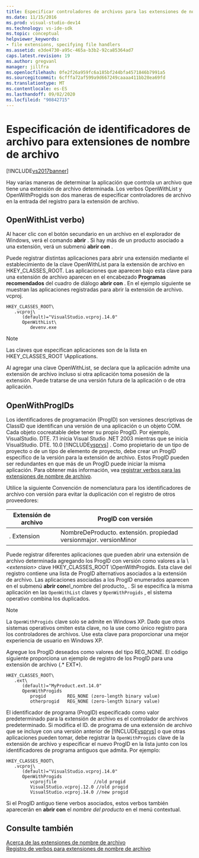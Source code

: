 ```yaml
---
title: Especificar controladores de archivos para las extensiones de nombre de archivo | Microsoft Docs
ms.date: 11/15/2016
ms.prod: visual-studio-dev14
ms.technology: vs-ide-sdk
ms.topic: conceptual
helpviewer_keywords:
- file extensions, specifying file handlers
ms.assetid: e3de4730-a95c-465a-b3b2-92ca85364ad7
caps.latest.revision: 19
ms.author: gregvanl
manager: jillfra
ms.openlocfilehash: 0fe2f26a959fc6a185bf244bfa4571846b7991a5
ms.sourcegitcommit: 6cfffa72af599a9d667249caaaa411bb28ea69fd
ms.translationtype: MT
ms.contentlocale: es-ES
ms.lasthandoff: 09/02/2020
ms.locfileid: "90842715"
---
```

# <a name="specifying-file-handlers-for-file-name-extensions"></a>Especificación de identificadores de archivo para extensiones de nombre de archivo
[!INCLUDE[vs2017banner](../includes/vs2017banner.md)]

Hay varias maneras de determinar la aplicación que controla un archivo que tiene una extensión de archivo determinada. Los verbos OpenWithList y OpenWithProgids son dos maneras de especificar controladores de archivo en la entrada del registro para la extensión de archivo.  
  
## <a name="openwithlist-verb"></a>OpenWithList verbo)  
 Al hacer clic con el botón secundario en un archivo en el explorador de Windows, verá el comando **abrir** . Si hay más de un producto asociado a una extensión, verá un submenú **abrir con** .  
  
 Puede registrar distintas aplicaciones para abrir una extensión mediante el establecimiento de la clave OpenWithList para la extensión de archivo en HKEY_CLASSES_ROOT. Las aplicaciones que aparecen bajo esta clave para una extensión de archivo aparecen en el encabezado **Programas recomendados** del cuadro de diálogo **abrir con** . En el ejemplo siguiente se muestran las aplicaciones registradas para abrir la extensión de archivo. vcproj.  
  
```  
HKEY_CLASSES_ROOT\  
   .vcproj\  
      (default)="VisualStudio.vcproj.14.0"  
      OpenWithList\  
         devenv.exe  
```  
  
> [!NOTE]
> Las claves que especifican aplicaciones son de la lista en HKEY_CLASSES_ROOT \Applications.  
  
 Al agregar una clave OpenWithList, se declara que la aplicación admite una extensión de archivo incluso si otra aplicación toma posesión de la extensión. Puede tratarse de una versión futura de la aplicación o de otra aplicación.  
  
## <a name="openwithprogids"></a>OpenWithProgIDs  
 Los identificadores de programación (ProgID) son versiones descriptivas de ClassID que identifican una versión de una aplicación o un objeto COM. Cada objeto cocreatable debe tener su propio ProgID. Por ejemplo, VisualStudio. DTE. 7.1 inicia Visual Studio .NET 2003 mientras que se inicia VisualStudio. DTE. 10.0 [!INCLUDE[vsprvs](../includes/vsprvs-md.md)] . Como propietario de un tipo de proyecto o de un tipo de elemento de proyecto, debe crear un ProgID específico de la versión para la extensión de archivo. Estos ProgID pueden ser redundantes en que más de un ProgID puede iniciar la misma aplicación. Para obtener más información, vea [registrar verbos para las extensiones de nombre de archivo](../extensibility/registering-verbs-for-file-name-extensions.md).  
  
 Utilice la siguiente Convención de nomenclatura para los identificadores de archivo con versión para evitar la duplicación con el registro de otros proveedores:  
  
|Extensión de archivo|ProgID con versión|  
|--------------------|----------------------|  
|. Extension|NombreDeProducto. extensión. propiedad versionmajor. versionMinor|  
  
 Puede registrar diferentes aplicaciones que pueden abrir una extensión de archivo determinada agregando los ProgID con versión como valores a la \\ *\<extension>* clave HKEY_CLASSES_ROOT \OpenWithProgids. Esta clave del registro contiene una lista de ProgID alternativos asociados a la extensión de archivo. Las aplicaciones asociadas a los ProgID enumerados aparecen en el submenú **abrir con**el_nombre del producto_ . Si se especifica la misma aplicación en las `OpenWithList` claves y `OpenWithProgids` , el sistema operativo combina los duplicados.  
  
> [!NOTE]
> La `OpenWithProgids` clave solo se admite en Windows XP. Dado que otros sistemas operativos omiten esta clave, no la use como único registro para los controladores de archivos. Use esta clave para proporcionar una mejor experiencia de usuario en Windows XP.  
  
 Agregue los ProgID deseados como valores del tipo REG_NONE. El código siguiente proporciona un ejemplo de registro de los ProgID para una extensión de archivo (.* EXT*).  
  
```  
HKEY_CLASSES_ROOT\  
   .ext\  
      (default)="MyProduct.ext.14.0"  
      OpenWithProgids  
         progid        REG_NONE (zero-length binary value)  
         otherprogid   REG_NONE (zero-length binary value)  
```  
  
 El identificador de programa (ProgID) especificado como valor predeterminado para la extensión de archivo es el controlador de archivos predeterminado. Si modifica el ID. de programa de una extensión de archivo que se incluye con una versión anterior de [!INCLUDE[vsprvs](../includes/vsprvs-md.md)] o que otras aplicaciones pueden tomar, debe registrar la `OpenWithProgids` clave de la extensión de archivo y especificar el nuevo ProgID en la lista junto con los identificadores de programa antiguos que admita. Por ejemplo:  
  
```  
HKEY_CLASSES_ROOT\  
   .vcproj\  
      (default)="VisualStudio.vcproj.14.0"  
      OpenWithProgids  
         vcprojfile              //old progid  
         VisualStudio.vcproj.12.0 //old progid  
         VisualStudio.vcproj.14.0 //new progid  
```  
  
 Si el ProgID antiguo tiene verbos asociados, estos verbos también aparecerán en **abrir con** el *nombre del producto* en el menú contextual.  
  
## <a name="see-also"></a>Consulte también  
 [Acerca de las extensiones de nombre de archivo](../extensibility/about-file-name-extensions.md)   
 [Registro de verbos para extensiones de nombre de archivo](../extensibility/registering-verbs-for-file-name-extensions.md)

